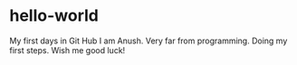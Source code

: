 hello-world
===========

My first days in Git Hub
I am Anush. Very far from programming. Doing my first steps. Wish me good luck!
